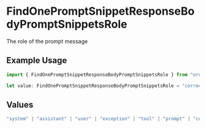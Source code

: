 # FindOnePromptSnippetResponseBodyPromptSnippetsRole

The role of the prompt message

## Example Usage

```typescript
import { FindOnePromptSnippetResponseBodyPromptSnippetsRole } from "orq-poc-typescript-multi-env-version/models/operations";

let value: FindOnePromptSnippetResponseBodyPromptSnippetsRole = "correction";
```

## Values

```typescript
"system" | "assistant" | "user" | "exception" | "tool" | "prompt" | "correction" | "expected_output"
```